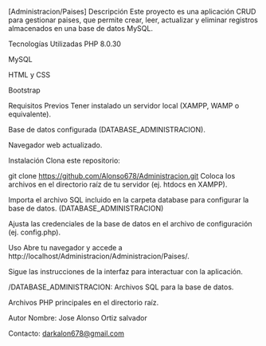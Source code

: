 [Administracion/Paises]
Descripción
Este proyecto es una aplicación CRUD para gestionar paises, que permite crear, leer, actualizar y eliminar registros almacenados en una base de datos MySQL.

Tecnologías Utilizadas
PHP 8.0.30 

MySQL

HTML y CSS 

Bootstrap

Requisitos Previos
Tener instalado un servidor local (XAMPP, WAMP o equivalente).

Base de datos configurada (DATABASE_ADMINISTRACION).

Navegador web actualizado.

Instalación
Clona este repositorio:

git clone https://github.com/Alonso678/Administracion.git
Coloca los archivos en el directorio raíz de tu servidor (ej. htdocs en XAMPP).

Importa el archivo SQL incluido en la carpeta database para configurar la base de datos. (DATABASE_ADMINISTRACION)

Ajusta las credenciales de la base de datos en el archivo de configuración (ej. config.php).

Uso
Abre tu navegador y accede a http://localhost/Administracion/Administracion/Paises/.

Sigue las instrucciones de la interfaz para interactuar con la aplicación.

/DATABASE_ADMINISTRACION: Archivos SQL para la base de datos.

Archivos PHP principales en el directorio raíz.

Autor
Nombre: Jose Alonso Ortiz salvador

Contacto: darkalon678@gmail.com
